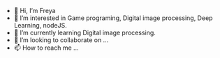 - 👋 Hi, I’m Freya
- 👀 I’m interested in Game programing, Digital image processing, Deep Learning, nodeJS.
- 🌱 I’m currently learning Digital image processing.
- 💞️ I’m looking to collaborate on ...
- 📫 How to reach me ...
